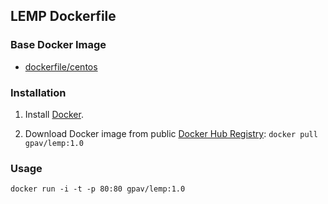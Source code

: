 ## LEMP Dockerfile

### Base Docker Image

* [dockerfile/centos](https://registry.hub.docker.com/_/centos)


### Installation

1. Install [Docker](https://www.docker.com/).

2. Download Docker image from public [Docker Hub Registry](https://registry.hub.docker.com/): `docker pull gpav/lemp:1.0`


### Usage

    docker run -i -t -p 80:80 gpav/lemp:1.0
